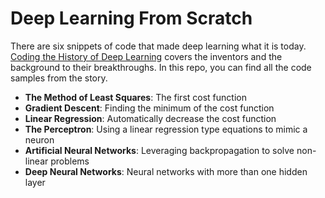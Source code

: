 # Deep Learning From Scratch

There are six snippets of code that made deep learning what it is today. [Coding the History of Deep Learning](https://medium.com/@emilwallner/the-history-of-deep-learning-explored-through-6-code-snippets-d0a0e8545202) covers the inventors and the background to their breakthroughs. In this repo, you can find all the code samples from the story.

- **The Method of Least Squares**: The first cost function
- **Gradient Descent**: Finding the minimum of the cost function
- **Linear Regression**: Automatically decrease the cost function
- **The Perceptron**: Using a linear regression type equations to mimic a neuron
- **Artificial Neural Networks**: Leveraging backpropagation to solve non-linear problems
- **Deep Neural Networks**: Neural networks with more than one hidden layer









